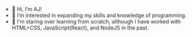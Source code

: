 - 👋  Hi, I’m AJ!
- 👀  I’m interested in expanding my skills and knowledge of programming.
- 📘  I'm staring over learning from scratch, although I have worked with HTML+CSS, JavaScript(React), and NodeJS in the past.

<!---
eygis/eygis is a ✨ special ✨ repository because its `README.md` (this file) appears on your GitHub profile.
You can click the Preview link to take a look at your changes.
--->

